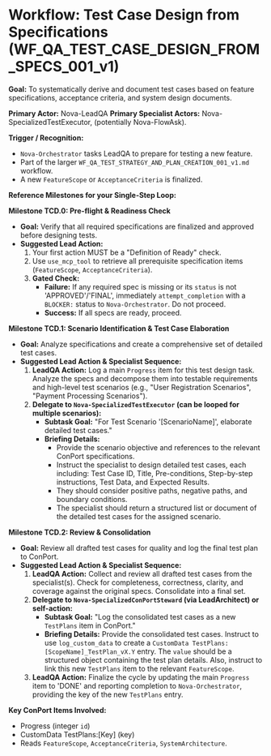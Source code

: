 # Workflow: Test Case Design from Specifications (WF_QA_TEST_CASE_DESIGN_FROM_SPECS_001_v1)

**Goal:** To systematically derive and document test cases based on feature specifications, acceptance criteria, and system design documents.

**Primary Actor:** Nova-LeadQA
**Primary Specialist Actors:** Nova-SpecializedTestExecutor, (potentially Nova-FlowAsk).

**Trigger / Recognition:**

- `Nova-Orchestrator` tasks LeadQA to prepare for testing a new feature.
- Part of the larger `WF_QA_TEST_STRATEGY_AND_PLAN_CREATION_001_v1.md` workflow.
- A new `FeatureScope` or `AcceptanceCriteria` is finalized.

**Reference Milestones for your Single-Step Loop:**

**Milestone TCD.0: Pre-flight & Readiness Check**

- **Goal:** Verify that all required specifications are finalized and approved before designing tests.
- **Suggested Lead Action:**
  1.  Your first action MUST be a "Definition of Ready" check.
  2.  Use `use_mcp_tool` to retrieve all prerequisite specification items (`FeatureScope`, `AcceptanceCriteria`).
  3.  **Gated Check:**
      - **Failure:** If any required spec is missing or its `status` is not 'APPROVED'/'FINAL', immediately `attempt_completion` with a `BLOCKER:` status to `Nova-Orchestrator`. Do not proceed.
      - **Success:** If all specs are ready, proceed.

**Milestone TCD.1: Scenario Identification & Test Case Elaboration**

- **Goal:** Analyze specifications and create a comprehensive set of detailed test cases.
- **Suggested Lead Action & Specialist Sequence:**
  1.  **LeadQA Action:** Log a main `Progress` item for this test design task. Analyze the specs and decompose them into testable requirements and high-level test scenarios (e.g., "User Registration Scenarios", "Payment Processing Scenarios").
  2.  **Delegate to `Nova-SpecializedTestExecutor` (can be looped for multiple scenarios):**
      - **Subtask Goal:** "For Test Scenario '[ScenarioName]', elaborate detailed test cases."
      - **Briefing Details:**
        - Provide the scenario objective and references to the relevant ConPort specifications.
        - Instruct the specialist to design detailed test cases, each including: Test Case ID, Title, Pre-conditions, Step-by-step instructions, Test Data, and Expected Results.
        - They should consider positive paths, negative paths, and boundary conditions.
        - The specialist should return a structured list or document of the detailed test cases for the assigned scenario.

**Milestone TCD.2: Review & Consolidation**

- **Goal:** Review all drafted test cases for quality and log the final test plan to ConPort.
- **Suggested Lead Action & Specialist Sequence:**
  1.  **LeadQA Action:** Collect and review all drafted test cases from the specialist(s). Check for completeness, correctness, clarity, and coverage against the original specs. Consolidate into a final set.
  2.  **Delegate to `Nova-SpecializedConPortSteward` (via LeadArchitect) or self-action:**
      - **Subtask Goal:** "Log the consolidated test cases as a new `TestPlans` item in ConPort."
      - **Briefing Details:** Provide the consolidated test cases. Instruct to use `log_custom_data` to create a `CustomData TestPlans:[ScopeName]_TestPlan_vX.Y` entry. The `value` should be a structured object containing the test plan details. Also, instruct to link this new `TestPlans` item to the relevant `FeatureScope`.
  3.  **LeadQA Action:** Finalize the cycle by updating the main `Progress` item to 'DONE' and reporting completion to `Nova-Orchestrator`, providing the key of the new `TestPlans` entry.

**Key ConPort Items Involved:**

- Progress (integer `id`)
- CustomData TestPlans:[Key] (key)
- Reads `FeatureScope`, `AcceptanceCriteria`, `SystemArchitecture`.
